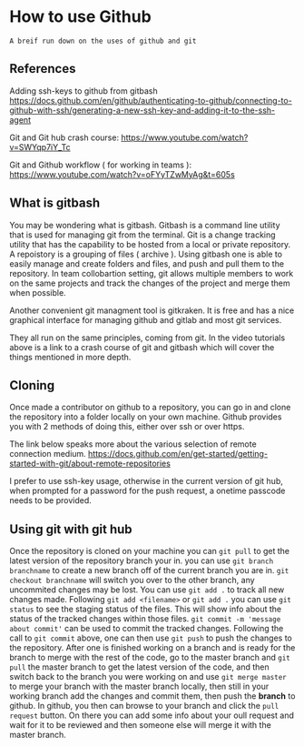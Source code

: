 # How to use Github #

    A breif run down on the uses of github and git

## References ##

Adding ssh-keys to github from gitbash
<https://docs.github.com/en/github/authenticating-to-github/connecting-to-github-with-ssh/generating-a-new-ssh-key-and-adding-it-to-the-ssh-agent>

Git and Git hub crash course:
<https://www.youtube.com/watch?v=SWYqp7iY_Tc>

Git and Github workflow ( for working in teams ):
<https://www.youtube.com/watch?v=oFYyTZwMyAg&t=605s> 

## What is gitbash ##

You may be wondering what is gitbash. Gitbash is a command line utility that is used for managing git from the terminal. Git is a change tracking utility that has the capability to be hosted from a local or private repository. A repoistory is a grouping of files ( archive ).
Using gitbash one is able to easily manage and create folders and files, and push and pull them to the repository. In team collobartion setting, git allows multiple members to work on the same projects and track the changes of the project and merge them when possible.

Another convenient git managment tool is gitkraken. It is free and has a nice graphical interface for managing github and gitlab and most git services.

They all run on the same principles, coming from git. In the video tutorials above is a link to a crash course of git and gitbash which will cover the things mentioned in more depth.

## Cloning ##

Once made a contributor on github to a repository, you can go in and clone the repository into a folder locally on your own machine. Github provides you with 2 methods of doing this, either over ssh or over https.

The link below speaks more about the various selection of remote connection medium.
<https://docs.github.com/en/get-started/getting-started-with-git/about-remote-repositories>

I prefer to use ssh-key usage, otherwise in the current version of git hub, when prompted for a password for the push request, a onetime passcode needs to be provided.

## Using git with git hub ##

Once the repository is cloned on your machine you can `git pull` to get the latest version of the repository branch your in. you can use `git branch branchname` to create a new branch off of the current branch you are in. `git checkout branchname` will switch you over to the other branch, any uncommited changes may be lost. You can use `git add .` to track all new changes made. Following `git add <filename>` or `git add .` you can use `git status` to see the staging status of the files. This will show info about the status of the tracked changes within those files. `git commit -m 'message about commit'` can be used to commit the tracked changes. Following the call to `git commit` above, one can then use `git push` to push the changes to the repository. After one is finished working on a branch and is ready for the branch to merge with the rest of the code, go to the master branch and `git pull` the master branch to get the latest version of the code, and then switch back to the branch you were working on and use `git merge master` to merge your branch with the master branch locally, then still in your working branch add the changes and commit them, then push the ____branch____ to github. In github, you then can browse to your branch and click the `pull request` button. On there you can add some info about your oull request and wait for it to be reviewed and then someone else will merge it with the master branch.